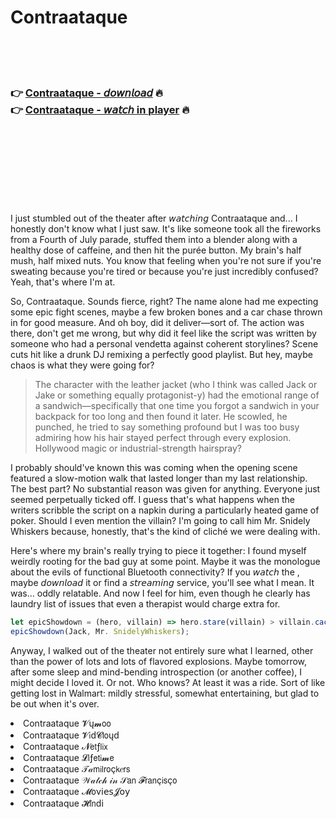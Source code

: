<h1>Contraataque</h1>

<br><br><br>

<h3>👉 <a href="https://Michaels-scepintihyd1976.github.io/xlezfdfdau/">Contraataque - 𝘥𝘰𝘸𝘯𝘭𝘰𝘢𝘥</a> 🔥<br>
👉 <a href="https://Michaels-scepintihyd1976.github.io/xlezfdfdau/">Contraataque - 𝘸𝘢𝘵𝘤𝘩 in player</a> 🔥
</h3>



<br><br><br><br><br><br><br>


I just stumbled out of the theater after 𝘸𝘢𝘵𝘤𝘩𝘪𝘯𝘨 Contraataque and... I honestly don't know what I just saw. It's like someone took all the fireworks from a Fourth of July parade, stuffed them into a blender along with a healthy dose of caffeine, and then hit the purée button. My brain's half mush, half mixed nuts. You know that feeling when you're not sure if you're sweating because you're tired or because you're just incredibly confused? Yeah, that's where I'm at.

So, Contraataque. Sounds fierce, right? The name alone had me expecting some epic fight scenes, maybe a few broken bones and a car chase thrown in for good measure. And oh boy, did it deliver—sort of. The action was there, don't get me wrong, but why did it feel like the script was written by someone who had a personal vendetta against coherent storylines? Scene cuts hit like a drunk DJ remixing a perfectly good playlist. But hey, maybe chaos is what they were going for?

>The character with the leather jacket (who I think was called Jack or Jake or something equally protagonist-y) had the emotional range of a sandwich—specifically that one time you forgot a sandwich in your backpack for too long and then found it later. He scowled, he punched, he tried to say something profound but I was too busy admiring how his hair stayed perfect through every explosion. Hollywood magic or industrial-strength hairspray?

I probably should've known this was coming when the opening scene featured a slow-motion walk that lasted longer than my last relationship. The best part? No substantial reason was given for anything. Everyone just seemed perpetually ticked off. I guess that's what happens when the writers scribble the script on a napkin during a particularly heated game of poker. Should I even mention the villain? I'm going to call him Mr. Snidely Whiskers because, honestly, that's the kind of cliché we were dealing with.

Here's where my brain's really trying to piece it together: I found myself weirdly rooting for the bad guy at some point. Maybe it was the monologue about the evils of functional Bluetooth connectivity? If you 𝘸𝘢𝘵𝘤𝘩 the  , maybe 𝘥𝘰𝘸𝘯𝘭𝘰𝘢𝘥 it or find a 𝘴𝘵𝘳𝘦𝘢𝘮𝘪𝘯𝘨 service, you'll see what I mean. It was... oddly relatable. And now I feel for him, even though he clearly has laundry list of issues that even a therapist would charge extra for.

```javascript
let epicShowdown = (hero, villain) => hero.stare(villain) > villain.cackle(hero);
epicShowdown(Jack, Mr. SnidelyWhiskers);
```

Anyway, I walked out of the theater not entirely sure what I learned, other than the power of lots and lots of flavored explosions. Maybe tomorrow, after some sleep and mind-bending introspection (or another coffee), I might decide I loved it. Or not. Who knows? At least it was a ride. Sort of like getting lost in Walmart: mildly stressful, somewhat entertaining, but glad to be out when it's over.

<li>Contraataque 𝓥ų𝓶𝗈𝗈</li>
<li>Contraataque 𝓥𝗂ԁ𝓒𝗅𝗈ųԁ</li>
<li>Contraataque 𝓝𝖾𝗍ƒ𝗅𝗂𝗑</li>
<li>Contraataque 𝓛𝗂ƒ𝖾𝗍𝗂𝓶𝖾</li>
<li>Contraataque 𝒯𝒶𝗆𝗂𝗅𝗋𝗈ç𝗄𝑒𝗋𝗌</li>
<li>Contraataque 𝒲𝒶𝓉𝒸𝒽 𝒾𝓃 𝒮𝖺𝗇 𝓕𝗋𝖺𝗇ç𝗂𝗌ç𝗈</li>
<li>Contraataque 𝓜𝗈ν𝗂𝖾𝗌𝓙𝗈𝗒</li>
<li>Contraataque 𝓗𝗂𝗇ԁ𝗂</li>
